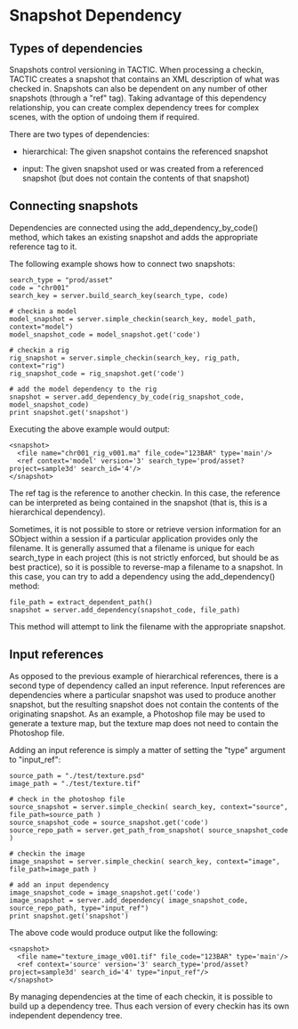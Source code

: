 # Snapshot Dependency

## Types of dependencies

Snapshots control versioning in TACTIC. When processing a checkin,
TACTIC creates a snapshot that contains an XML description of what was
checked in. Snapshots can also be dependent on any number of other
snapshots (through a "ref" tag). Taking advantage of this dependency
relationship, you can create complex dependency trees for complex
scenes, with the option of undoing them if required.

There are two types of dependencies:

-   hierarchical: The given snapshot contains the referenced snapshot

-   input: The given snapshot used or was created from a referenced
    snapshot (but does not contain the contents of that snapshot)

## Connecting snapshots

Dependencies are connected using the add\_dependency\_by\_code() method,
which takes an existing snapshot and adds the appropriate reference tag
to it.

The following example shows how to connect two snapshots:

    search_type = "prod/asset"
    code = "chr001"
    search_key = server.build_search_key(search_type, code)

    # checkin a model
    model_snapshot = server.simple_checkin(search_key, model_path, context="model")
    model_snapshot_code = model_snapshot.get('code')

    # checkin a rig
    rig_snapshot = server.simple_checkin(search_key, rig_path, context="rig")
    rig_snapshot_code = rig_snapshot.get('code')

    # add the model dependency to the rig
    snapshot = server.add_dependency_by_code(rig_snapshot_code, model_snapshot_code)
    print snapshot.get('snapshot')

Executing the above example would output:

    <snapshot>
      <file name="chr001_rig_v001.ma" file_code="123BAR" type='main'/>
      <ref context='model' version='3' search_type='prod/asset?project=sample3d' search_id='4'/>
    </snapshot>

The ref tag is the reference to another checkin. In this case, the
reference can be interpreted as being contained in the snapshot (that
is, this is a hierarchical dependency).

Sometimes, it is not possible to store or retrieve version information
for an SObject within a session if a particular application provides
only the filename. It is generally assumed that a filename is unique for
each search\_type in each project (this is not strictly enforced, but
should be as best practice), so it is possible to reverse-map a filename
to a snapshot. In this case, you can try to add a dependency using the
add\_dependency() method:

    file_path = extract_dependent_path()
    snapshot = server.add_dependency(snapshot_code, file_path)

This method will attempt to link the filename with the appropriate
snapshot.

## Input references

As opposed to the previous example of hierarchical references, there is
a second type of dependency called an input reference. Input references
are dependencies where a particular snapshot was used to produce another
snapshot, but the resulting snapshot does not contain the contents of
the originating snapshot. As an example, a Photoshop file may be used to
generate a texture map, but the texture map does not need to contain the
Photoshop file.

Adding an input reference is simply a matter of setting the "type"
argument to "input\_ref":

    source_path = "./test/texture.psd"
    image_path = "./test/texture.tif"

    # check in the photoshop file
    source_snapshot = server.simple_checkin( search_key, context="source", file_path=source_path )
    source_snapshot_code = source_snapshot.get('code')
    source_repo_path = server.get_path_from_snapshot( source_snapshot_code )

    # checkin the image
    image_snapshot = server.simple_checkin( search_key, context="image", file_path=image_path )

    # add an input dependency
    image_snapshot_code = image_snapshot.get('code')
    image_snapshot = server.add_dependency( image_snapshot_code, source_repo_path, type="input_ref")
    print snapshot.get('snapshot')

The above code would produce output like the following:

    <snapshot>
      <file name="texture_image_v001.tif" file_code="123BAR" type='main'/>
      <ref context='source' version='3' search_type='prod/asset?project=sample3d' search_id='4' type="input_ref"/>
    </snapshot>

By managing dependencies at the time of each checkin, it is possible to
build up a dependency tree. Thus each version of every checkin has its
own independent dependency tree.
